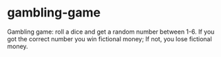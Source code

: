 # gambling-game
Gambling game: roll a dice and get a random number between 1-6. If you got the correct number you win fictional money; If not, you lose fictional money.
